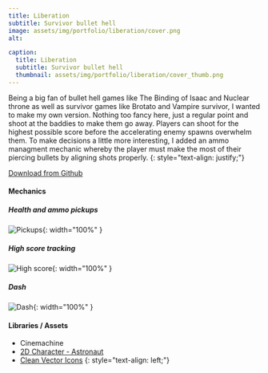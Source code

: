 ```yaml
---
title: Liberation
subtitle: Survivor bullet hell
image: assets/img/portfolio/liberation/cover.png
alt: 

caption:
  title: Liberation
  subtitle: Survivor bullet hell
  thumbnail: assets/img/portfolio/liberation/cover_thumb.png
---
```

Being a big fan of bullet hell games like The Binding of Isaac and Nuclear throne as well as survivor games like Brotato and Vampire survivor, I wanted to make my own version. Nothing too fancy here, just a regular point and shoot at the baddies to make them go away. Players can shoot for the highest possible score before the accelerating enemy spawns overwhelm them. To make decisions a little more interesting, I added an ammo managment mechanic whereby the player must make the most of their piercing bullets by aligning shots properly.
{: style="text-align: justify;"}

[Download from Github](https://github.com/yochie/liberation/releases)


#### Mechanics
##### Health and ammo pickups
![Pickups](assets/img/portfolio/liberation/gifs/pickups.gif){: width="100%" }

##### High score tracking
![High score](assets/img/portfolio/liberation/gifs/high_score.gif){: width="100%" }

##### Dash
![Dash](assets/img/portfolio/liberation/gifs/dash.gif){: width="100%" }


#### Libraries / Assets

* Cinemachine
* [2D Character - Astronaut](https://assetstore.unity.com/packages/p/2d-character-astronaut-182650)
* [Clean Vector Icons](https://assetstore.unity.com/packages/2d/gui/icons/clean-vector-icons-132084)
{: style="text-align: left;"}
